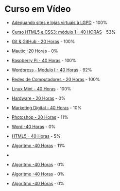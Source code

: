 # Curso em Vídeo

- [Adequando sites e lojas virtuais à LGPD](https://cursoemvideo.com/) - 100%
- [Curso HTML5 e CSS3: módulo 1 - 40 HORAS](https://cursoemvideo.com/) - 53%
- [Git & GitHub - 20 Horas](https://cursoemvideo.com/) - 100%
- [Mautic -20 Horas](https://cursoemvideo.com/) - 0%
- [Raspberry Pi - 40 Horas](https://cursoemvideo.com/) - 100%
- [Wordpress - Modulo I - 40 Horas](https://cursoemvideo.com/) - 92%
- [Redes de Computadores - 20 Horas](https://cursoemvideo.com/) - 100%
- [Linux Mint - 40 Horas](https://cursoemvideo.com/) - 100%
- [Hardware - 20 Horas](https://cursoemvideo.com/) - 0%
- [Marketing Digital - 40 Horas](https://cursoemvideo.com/) - 10%
- [Photoshop - 20 Horas](https://cursoemvideo.com/) - 11%
- [Word -40 Horas](https://cursoemvideo.com/) - 0%
- [HTML5 - 40 Horas](https://cursoemvideo.com/) - 5%
- [Algoritmo -40 Horas](https://cursoemvideo.com/) - 11%

- []()

- [Algoritmo -40 Horas](https://cursoemvideo.com/) - 0%
- [Algoritmo -40 Horas](https://cursoemvideo.com/) - 0%
- [Algoritmo -40 Horas](https://cursoemvideo.com/) - 0%
